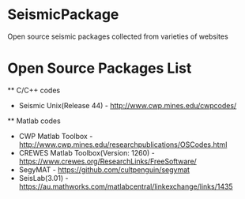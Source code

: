 # SeismicPackage
Open source seismic packages collected from varieties of websites

# Open Source Packages List
** C/C++ codes

* Seismic Unix(Release 44) - http://www.cwp.mines.edu/cwpcodes/

** Matlab codes

* CWP Matlab Toolbox - http://www.cwp.mines.edu/researchpublications/OSCodes.html
* CREWES Matlab Toolbox(Version: 1260) - https://www.crewes.org/ResearchLinks/FreeSoftware/
* SegyMAT - https://github.com/cultpenguin/segymat
* SeisLab(3.01) - https://au.mathworks.com/matlabcentral/linkexchange/links/1435


